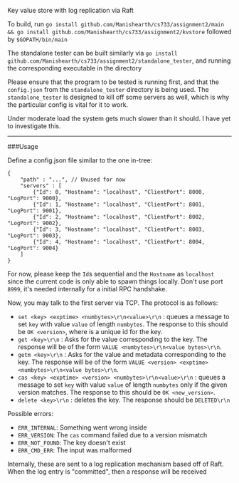 

Key value store with log replication via Raft

To build, run `go install github.com/Manishearth/cs733/assignment2/main && go install github.com/Manishearth/cs733/assignment2/kvstore`
followed by `$GOPATH/bin/main`

The standalone tester can be built similarly via  `go install github.com/Manishearth/cs733/assignment2/standalone_tester`, and running the corresponding executable in the directory

Please ensure that the program to be tested is running first, and that the `config.json` from the `standalone_tester` directory is being used. The `standalone_tester` is designed to kill off some servers as well, which is why the particular config is vital for it to work. 

Under moderate load the system gets much slower than it should. I have yet to investigate this.


------

###Usage

Define a config.json file similar to the one in-tree:

```
{
    "path" : "...", // Unused for now
    "servers" : [
        {"Id": 0, "Hostname": "localhost", "ClientPort": 8000, "LogPort": 9000},
        {"Id": 1, "Hostname": "localhost", "ClientPort": 8001, "LogPort": 9001},
        {"Id": 2, "Hostname": "localhost", "ClientPort": 8002, "LogPort": 9002},
        {"Id": 3, "Hostname": "localhost", "ClientPort": 8003, "LogPort": 9003},
        {"Id": 4, "Hostname": "localhost", "ClientPort": 8004, "LogPort": 9004}
    ]
}
```


For now, please keep the `Id`s sequential and the `Hostname` as `localhost` since the current code is only able to spawn things locally. Don't use port `8999`, it's needed internally for a initial RPC handshake.

Now, you may talk to the first server via TCP. The protocol is as follows:

 - `set <key> <exptime> <numbytes>\r\n<value>\r\n` : queues a message to set `key` with value `value` of length `numbytes`. The response to this should be `OK <version>`, where <version> is a unique id for the key.
 - `get <key>\r\n` : Asks for the value corresponding to the key. The response will be of the form `VALUE <numbytes>\r\n<value bytes>\r\n`.
 - `getm <key>\r\n` : Asks for the value and metadata corresponding to the key. The response will be of the form `VALUE <version> <exptime> <numbytes>\r\n<value bytes>\r\n`.
 - `cas <key> <exptime> <version> <numbytes>\r\n<value>\r\n` : queues a message to set `key` with value `value` of length `numbytes` only if the given version matches. The response to this should be `OK <new_version>`.
 - `delete <key>\r\n` : deletes the key. The response should be `DELETED\r\n`
 

 Possible errors:
  - `ERR_INTERNAL`: Something went wrong inside
  - `ERR_VERSION`: The `cas` command failed due to a version mismatch
  - `ERR_NOT_FOUND`: The key doesn't exist
  - `ERR_CMD_ERR`: The input was malformed


Internally, these are sent to a log replication mechanism based off of Raft. When the log entry is "committed", then a response will be received